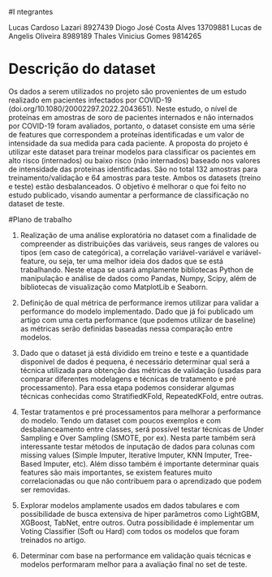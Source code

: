 #I ntegrantes

Lucas Cardoso Lazari 8927439
Diogo José Costa Alves 13709881
Lucas de Angelis Oliveira 8989189
Thales Vinicius Gomes 9814265

# Descrição do dataset

Os dados a serem utilizados no projeto são provenientes de um estudo realizado em pacientes infectados por COVID-19 (doi.org/10.1080/20002297.2022.2043651). 
Neste estudo, o nível de proteínas em amostras de soro de pacientes internados e não internados por COVID-19 foram avaliados, portanto, o dataset consiste em 
uma série de features que correspondem a proteínas identificadas e um valor de intensidade da sua medida para cada paciente. A proposta do projeto é utilizar 
este dataset para treinar modelos para classificar os pacientes em alto risco (internados) ou baixo risco (não internados) baseado nos valores de intensidade 
das proteínas identificadas. São no total 132 amostras para treinamento/validação e 64 amostras para teste. Ambos os datasets (treino e teste) estão desbalanceados. 
O objetivo é melhorar o que foi feito no estudo publicado, visando aumentar a performance de classificação no dataset de teste.

#Plano de trabalho

1. Realização de uma análise exploratória no dataset com a finalidade de compreender as distribuições das variáveis, seus ranges de valores ou tipos (em caso de categórica), a correlação variável-variável e variável-feature, ou seja, ter uma melhor ideia dos dados que se está trabalhando. Neste etapa se usará amplamente bibliotecas Python de manipulação e análise de dados como Pandas, Numpy, Scipy, além de bibliotecas de visualização como MatplotLib e Seaborn.

2. Definição de qual métrica de performance iremos utilizar para validar a performance do modelo implementado. Dado que já foi publicado um artigo com uma certa performance (que podemos utilizar de baseline) as métricas serão definidas baseadas nessa comparação entre modelos.

3. Dado que o dataset já está dividido em treino e teste e a quantidade disponível de dados é pequena, é necessário determinar qual será a técnica utilizada para obtenção das métricas de validação (usadas para comparar diferentes modelagens e técnicas de tratamento e pré processamento). Para essa etapa podemos considerar algumas técnicas conhecidas como StratifiedKFold, RepeatedKFold, entre outras.

4. Testar tratamentos e pré processamentos para melhorar a performance do modelo. Tendo um dataset com poucos exemplos e com desbalanceamento entre classes, será possível testar técnicas de Under Sampling e Over Sampling (SMOTE, por ex). Nesta parte também será interessante testar métodos de inputação de dados para colunas com missing values (Simple Imputer, Iterative Imputer, KNN Imputer, Tree-Based Imputer, etc). Além disso também é importante determinar quais features são mais importantes, se existem features muito correlacionadas ou que não contribuem para o aprendizado que podem ser removidas.

5. Explorar modelos amplamente usados em dados tabulares e com possibilidade de busca extensiva de hiper parâmetros como LightGBM, XGBoost, TabNet, entre outros. Outra possibilidade é implementar um Voting Classifier (Soft ou Hard) com todos os modelos que foram treinados no artigo.

6. Determinar com base na performance em validação quais técnicas e modelos performaram melhor para a avaliação final no set de teste.
